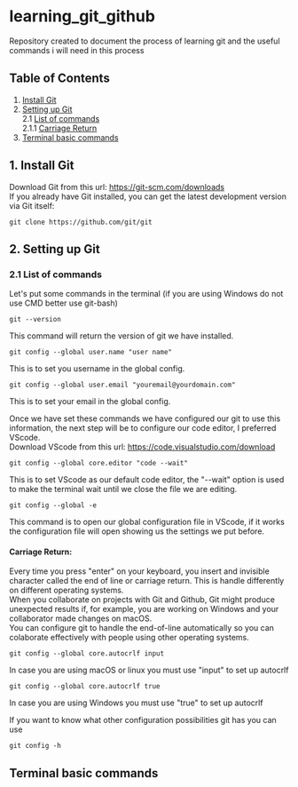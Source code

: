 # learning_git_github
Repository created to document the process of learning git and the useful commands i will need in this process
## Table of Contents
1. [Install Git ](#1-install-git)
2. [Setting up Git](#2-setting-up-git)  
2.1 [List of commands](#21-list-of-commands)    
2.1.1 [Carriage Return](#211-carriage-return)
3. [Terminal basic commands](#3-terminal-basic-commads)

## 1. Install Git
Download Git from this url: https://git-scm.com/downloads  
If you already have Git installed, you can get the latest development version via Git itself:
```
git clone https://github.com/git/git
```
## 2. Setting up Git
### 2.1 List of commands
Let's put some commands in the terminal (if you are using Windows do not use CMD better use git-bash)
```
git --version 
```
This command will return the version of git we have installed.
```
git config --global user.name "user name"
```
This is to set you username in the global config.
```
git config --global user.email "youremail@yourdomain.com"
```
This is to set your email in the global config.

Once we have set these commands we have configured our git to use this information, the next step will be to configure our code editor, I preferred VScode.  
Download VScode from this url: https://code.visualstudio.com/download  
```
git config --global core.editor "code --wait"
```
This is to set VScode as our default code editor, the "--wait" option is used to make the terminal wait until we close the file we are editing.
```
git config --global -e
```
This command is to open our global configuration file in VScode, if it works the configuration file will open showing us the settings we put before.  

#### Carriage Return:  
Every time you press "enter" on your keyboard, you insert and invisible character called the end of line or carriage return. This is handle differently on different operating systems.  
When you collaborate on projects with Git and Github, Git might produce unexpected results if, for example, you are working on Windows and your collaborator made changes on macOS.  
You can configure git to handle the end-of-line automatically so you can colaborate effectively with people using other operating systems.  

```
git config --global core.autocrlf input
```
In case you are using macOS or linux you must use "input" to set up autocrlf
```
git config --global core.autocrlf true
```
In case you are using Windows you must use "true" to set up autocrlf  

If you want to know what other configuration possibilities git has you can use
```
git config -h
```

## Terminal basic commands
